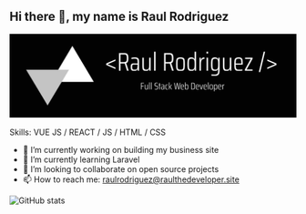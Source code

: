 ## Hi there 👋, my name is Raul Rodriguez
![I am GitHub Readme Generator's creator](https://github.com/raulthedeveloper/raulthedeveloper/blob/main/github-banner.jpg)

<!--  ![GitHub Activity Graph](https://activity-graph.herokuapp.com/graph?username=raulthedeveloper)  
 -->


Skills: VUE JS / REACT / JS / HTML / CSS

- 🔭 I’m currently working on building my business site 
- 🌱 I’m currently learning Laravel 
- 👯 I’m looking to collaborate on open source projects 
- 📫 How to reach me: raulrodriguez@raulthedeveloper.site 

![GitHub stats](https://github-readme-stats.vercel.app/api?username=raulthedeveloper&show_icons=true&count_private=true)  


<!--[![Top Langs](https://github-readme-stats.vercel.app/api/top-langs/?username=raulthedeveloper)](https://github.com/anuraghazra/github-readme-stats)


[<img src='https://cdn.jsdelivr.net/npm/simple-icons@3.0.1/icons/github.svg' alt='github' height='40'>](https://github.com/raulthedeveloper)  [<img src='https://cdn.jsdelivr.net/npm/simple-icons@3.0.1/icons/linkedin.svg' alt='linkedin' height='40'>](https://www.linkedin.com/in/raul-rodriguez-b184181a4/)  [<img src='https://cdn.jsdelivr.net/npm/simple-icons@3.0.1/icons/icloud.svg' alt='website' height='40'>](https://raulthedeveloper.me/)  

<!-- ![GitHub metrics](https://metrics.lecoq.io/raulthedeveloper)  
 -->

<!-- ![GitHub streak stats](https://github-readme-streak-stats.herokuapp.com/?user=raulthedeveloper) 
 -->









 


